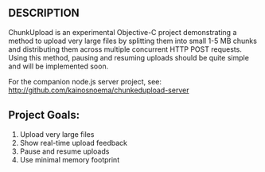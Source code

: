 ## DESCRIPTION

ChunkUpload is an experimental Objective-C project demonstrating a
method to upload very large files by splitting them into small 1-5 MB chunks
and distributing them across multiple concurrent HTTP POST requests. Using
this method, pausing and resuming uploads should be quite simple and will be
implemented soon.

For the companion node.js server project, see:
http://github.com/kainosnoema/chunkedupload-server

## Project Goals:

1. Upload very large files
1. Show real-time upload feedback
1. Pause and resume uploads
1. Use minimal memory footprint